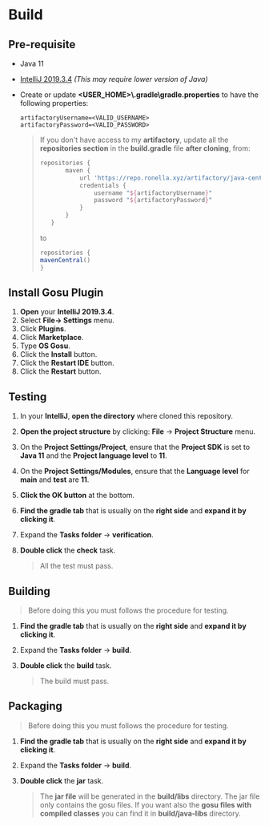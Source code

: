 # Build

## Pre-requisite

* Java 11

* [IntelliJ 2019.3.4](https://download.jetbrains.com/idea/ideaIC-2019.3.4.exe) *(This may require lower version of Java)*

* Create or update **<USER_HOME>\\.gradle\\gradle.properties** to have the following properties:

    ```properties
    artifactoryUsername=<VALID_USERNAME>
    artifactoryPassword=<VALID_PASSWORD>
    ```
    > If you don't have access to my **artifactory**, update all the **repositories section** in the **build.gradle** file **after cloning**, from:
    >
    > ```groovy
    > repositories {
    >        maven {
    >            url 'https://repo.ronella.xyz/artifactory/java-central'
    >            credentials {
    >                username "${artifactoryUsername}"
    >                password "${artifactoryPassword}"
    >            }
    >        }
    >    }
    >    ```
    >    
    >    to
    >    
    >    ```groovy
    >    repositories {
    >  	mavenCentral()
    > }
    >```

## Install Gosu Plugin

1. **Open** your **IntelliJ 2019.3.4**.
2. Select **File-> Settings** menu.
3. Click **Plugins**.
4. Click **Marketplace**.
5. Type **OS Gosu**.
6. Click the **Install** button.
7. Click the **Restart IDE** button.
8. Click the **Restart** button.

## Testing

1. In your **IntelliJ**, **open the directory** where cloned this repository.

2. **Open the project structure** by clicking: **File** -> **Project Structure** menu.

3. On the **Project Settings/Project**, ensure that the **Project SDK** is set to **Java 11** and the **Project language level** to **11**.

4. On the **Project Settings/Modules**, ensure that the **Language level** for **main** and **test** are **11**.

5. **Click the OK button** at the bottom.

6. **Find the gradle tab** that is usually on the **right side** and **expand it by clicking it**.

7. Expand the **Tasks folder** -> **verification**.

8. **Double click** the **check** task.

   > All the test must pass.

## Building

> Before doing this you must follows the procedure for testing.
>

1. **Find the gradle tab** that is usually on the **right side** and **expand it by clicking it**.

2. Expand the **Tasks folder** -> **build**.

3. **Double click** the **build** task.

   > The build must pass.

## Packaging

> Before doing this you must follows the procedure for testing.

1. **Find the gradle tab** that is usually on the **right side** and **expand it by clicking it**.

2. Expand the **Tasks folder** -> **build**.

3. **Double click** the **jar** task.

   > The **jar file** will be generated in the **build/libs** directory. The jar file only contains the gosu files. If you want also the **gosu files with compiled classes** you can find it in **build/java-libs** directory.